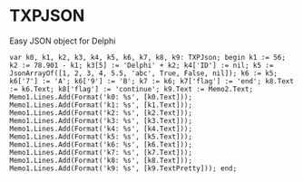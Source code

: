 # TXPJSON
 Easy JSON object for Delphi

`var
  k0, k1, k2, k3, k4, k5, k6, k7, k8, k9: TXPJson;
begin
  k1 := 56;
  k2 := 78.901 - k1;
  k3[5] := 'Delphi' + k2;
  k4['ID'] := nil;
  k5 := JsonArrayOf([1, 2, 3, 4, 5.5, 'abc', True, False, nil]);
  k6 := k5;
  k6['7'] := 'A';
  k6['9'] := 'B';
  k7 := k6;
  k7['flag'] := 'end';
  k8.Text := k6.Text;
  k8['flag'] := 'continue';
  k9.Text := Memo2.Text;
  Memo1.Lines.Add(Format('k0: %s', [k0.Text]));
  Memo1.Lines.Add(Format('k1: %s', [k1.Text]));
  Memo1.Lines.Add(Format('k2: %s', [k2.Text]));
  Memo1.Lines.Add(Format('k3: %s', [k3.Text]));
  Memo1.Lines.Add(Format('k4: %s', [k4.Text]));
  Memo1.Lines.Add(Format('k5: %s', [k5.Text]));
  Memo1.Lines.Add(Format('k6: %s', [k6.Text]));
  Memo1.Lines.Add(Format('k7: %s', [k7.Text]));
  Memo1.Lines.Add(Format('k8: %s', [k8.Text]));
  Memo1.Lines.Add(Format('k9: %s', [k9.TextPretty]));
end;`
